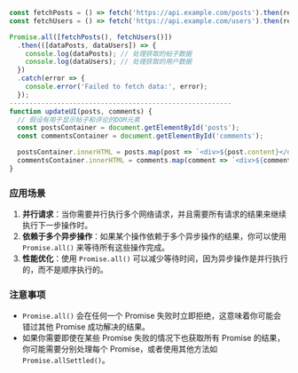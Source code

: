 

```javascript
const fetchPosts = () => fetch('https://api.example.com/posts').then(response => response.json());
const fetchUsers = () => fetch('https://api.example.com/users').then(response => response.json());

Promise.all([fetchPosts(), fetchUsers()])
  .then(([dataPosts, dataUsers]) => {
    console.log(dataPosts); // 处理获取的帖子数据
    console.log(dataUsers); // 处理获取的用户数据
  })
  .catch(error => {
    console.error('Failed to fetch data:', error);
  });
--------------------------------------------------------
function updateUI(posts, comments) {
  // 假设有用于显示帖子和评论的DOM元素
  const postsContainer = document.getElementById('posts');
  const commentsContainer = document.getElementById('comments');

  postsContainer.innerHTML = posts.map(post => `<div>${post.content}</div>`).join('');
  commentsContainer.innerHTML = comments.map(comment => `<div>${comment.text}</div>`).join('');
}
```

### 应用场景

1. **并行请求**：当你需要并行执行多个网络请求，并且需要所有请求的结果来继续执行下一步操作时。
2. **依赖于多个异步操作**：如果某个操作依赖于多个异步操作的结果，你可以使用 `Promise.all()` 来等待所有这些操作完成。
3. **性能优化**：使用 `Promise.all()` 可以减少等待时间，因为异步操作是并行执行的，而不是顺序执行的。

### 注意事项

- `Promise.all()` 会在任何一个 Promise 失败时立即拒绝，这意味着你可能会错过其他 Promise 成功解决的结果。
- 如果你需要即使在某些 Promise 失败的情况下也获取所有 Promise 的结果，你可能需要分别处理每个 Promise，或者使用其他方法如 `Promise.allSettled()`。